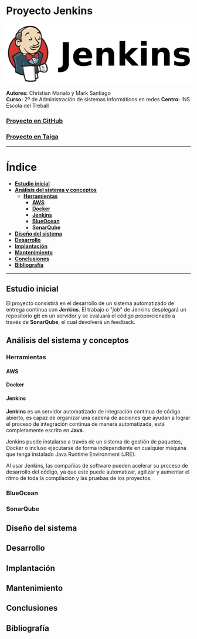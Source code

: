 # Proyecto Jenkins

[![Jenkins photo][jenkins-photo]][jenkins-url]

**Autores:**  Christian Manalo y Mark Santiago  
**Curso:** 2º de Administración de sistemas informáticos en redes
**Centro:** INS Escola del Treball

### [Proyecto en GitHub](https://github.com/isx47328890/projecte-jenkins)

### [Proyecto en Taiga](https://tree.taiga.io/project/isx47328890-projecte-jenkins/timeline)
---

# Índice

- **[Estudio inicial](#estudio-inicial)**
- **[Análisis del sistema y conceptos](#análisis-del-sistema-y-conceptos)**
  - **[Herramientas](#herramientas)**
    - **[AWS](#aws)**
    - **[Docker](#docker)**
    - **[Jenkins](#jenkins)**
    - **[BlueOcean](#blueocean)**
    - **[SonarQube](#sonarqube)**
- **[Diseño del sistema](#diseño-del-sistema)**
- **[Desarrollo](#desarrollo)**
- **[Implantación](#implantación)**
- **[Mantenimiento](#mantenimiento)**
- **[Conclusiones](#conclusiones)**
- **[Bibliografía](#bibliografía)**


---
## Estudio inicial

El proyecto consistirá en el desarrollo de un sistema automatizado de entrega continua con **Jenkins**. El trabajo o "*job*" de Jenkins desplegará un repositorio **git** en un servidor y se evaluará el código proporcionado a través de **SonarQube**, el cual devolverá un feedback.

## Análisis del sistema y conceptos
### Herramientas
#### AWS
#### Docker
#### Jenkins
**Jenkins** es un servidor automatizado de integración continua de código abierto, es capaz de organizar una cadena de acciones que ayudan a lograr el proceso de integración continua de manera automatizada,  está completamente escrito en **Java**.

Jenkins puede instalarse a través de un sistema de gestión de paquetes, Docker o incluso ejecutarse de forma independiente en cualquier máquina que tenga instalado Java Runtime Environment (JRE).

Al usar Jenkins, las compañías de software pueden acelerar su proceso de desarrollo del código, ya que este puede automatizar, agilizar y aumentar el ritmo de toda la compilación y las pruebas de los proyectos.
### BlueOcean
### SonarQube

## Diseño del sistema

## Desarrollo

## Implantación

## Mantenimiento

## Conclusiones

## Bibliografía



[jenkins-photo]: images/Jenkins.png
[jenkins-url]: https://www.jenkins.io/
[taiga-url]: https://tree.taiga.io/project/isx47328890-projecte-jenkins/timeline
